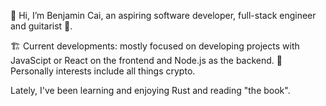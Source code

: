 👋  Hi, I’m Benjamin Cai, an aspiring software developer, full-stack engineer and guitarist 🎸.

🏗  Current developments: mostly focused on developing projects with JavaScipt or React on the frontend and Node.js as the backend. 
🚀  Personally interests include all things crypto.

Lately, I've been learning and enjoying Rust and reading "the book".


<!---
code0312/code0312 is a ✨ special ✨ repository because its `README.md` (this file) appears on your GitHub profile.
You can click the Preview link to take a look at your changes.
--->
